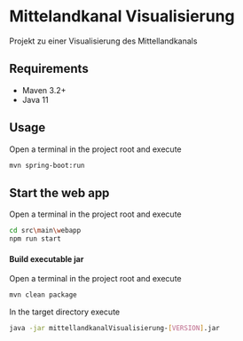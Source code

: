 # Mittelandkanal Visualisierung

Projekt zu einer Visualisierung des Mittellandkanals

## Requirements
 * Maven 3.2+
 * Java 11
## Usage
Open a terminal in the project root and execute
```bash
mvn spring-boot:run
```

## Start the web app
Open a terminal in the project root and execute
```bash
cd src\main\webapp
npm run start
```

#### Build executable jar
Open a terminal in the project root and execute
```bash
mvn clean package
```
In the target directory execute
```bash
java -jar mittellandkanalVisualisierung-[VERSION].jar
```
